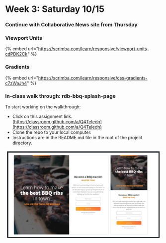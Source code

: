 # Week 3: Saturday 10/15

### Continue with Collaborative News site from Thursday

### Viewport Units

{% embed url="https://scrimba.com/learn/responsive/viewport-units-cdPDK2Ck" %}

### Gradients

{% embed url="https://scrimba.com/learn/responsive/css-gradients-c7zWaJh4" %}

### In-class walk through: rdb-bbq-splash-page

To start working on the walkthrough:

* Click on this assignment link. [https://classroom.github.com/a/Q4TeIedn](https://classroom.github.com/a/Q4TeIedn)
* Clone the repo to your local computer.
* Instructions are in the README.md file in the root of the project directory.

![](<../../../.gitbook/assets/image (87).png>)
